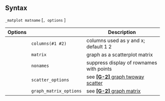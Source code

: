## Syntax

`_matplot matname` \[`, options` \]

| Options |                        | Description                                                                                                         |
|---------|------------------------|---------------------------------------------------------------------------------------------------------------------|
|         | `columns(#1 #2)`       | columns used as y and x; default 1 2                                                                                |
|         | `matrix`               | graph as a scatterplot matrix                                                                                       |
|         | `nonames`              | suppress display of rownames with points                                                                            |
|         | `scatter_options`      | see [<strong>[G-2]</strong> graph twoway scatter](http://www.stata.com/help.cgi?scatter) |
|         | `graph_matrix_options` | see [<strong>[G-2]</strong> graph matrix](http://www.stata.com/help.cgi?graph_matrix)    |
